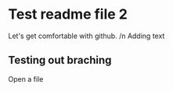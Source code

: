 # Test readme file 2

Let's get comfortable with github.
/n Adding text

## Testing out braching

Open a file